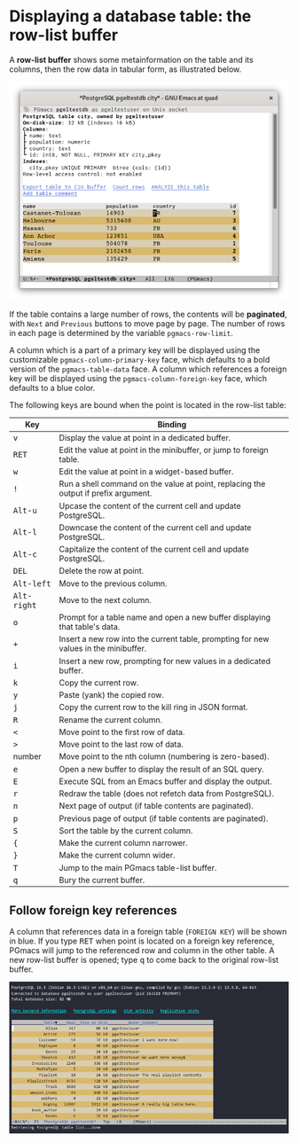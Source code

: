 # Displaying a database table: the row-list buffer

A **row-list buffer** shows some metainformation on the table and its columns, then the row data in
tabular form, as illustrated below.

![Screenshot table](img/screenshot-table.png)

If the table contains a large number of rows, the contents will be **paginated**, with `Next` and
`Previous` buttons to move page by page. The number of rows in each page is determined by the
variable `pgmacs-row-limit`.

A column which is a part of a primary key will be displayed using the customizable
`pgmacs-column-primary-key` face, which defaults to a bold version of the `pgmacs-table-data` face.
A column which references a foreign key will be displayed using the `pgmacs-column-foreign-key`
face, which defaults to a blue color.

The following keys are bound when the point is located in the row-list table:

| Key                             | Binding                                                                              |
|---------------------------------|--------------------------------------------------------------------------------------|
| <kbd>v</kbd>                    | Display the value at point in a dedicated buffer.                                    |
| <kbd>RET</kbd>                  | Edit the value at point in the minibuffer, or jump to foreign table.                 |
| <kbd>w</kbd>                    | Edit the value at point in a widget-based buffer.                                    |
| <kbd>!</kbd>                    | Run a shell command on the value at point, replacing the output if prefix argument.  |
| <kbd>Alt</kbd>-<kbd>u</kbd>     | Upcase the content of the current cell and update PostgreSQL.                        |
| <kbd>Alt</kbd>-<kbd>l</kbd>     | Downcase the content of the current cell and update PostgreSQL.                      |
| <kbd>Alt</kbd>-<kbd>c</kbd>     | Capitalize the content of the current cell and update PostgreSQL.                    |
| <kbd>DEL</kbd>                  | Delete the row at point.                                                             |
| <kbd>Alt</kbd>-<kbd>left</kbd>  | Move to the previous column.                                                         |
| <kbd>Alt</kbd>-<kbd>right</kbd> | Move to the next column.                                                             |
| <kbd>o</kbd>                    | Prompt for a table name and open a new buffer displaying that table's data.          |
| <kbd>+</kbd>                    | Insert a new row into the current table, prompting for new values in the minibuffer. |
| <kbd>i</kbd>                    | Insert a new row, prompting for new values in a dedicated buffer.                    |
| <kbd>k</kbd>                    | Copy the current row.                                                                |
| <kbd>y</kbd>                    | Paste (yank) the copied row.                                                         |
| <kbd>j</kbd>                    | Copy the current row to the kill ring in JSON format.                                |
| <kbd>R</kbd>                    | Rename the current column.                                                           |
| <kbd><</kbd>                    | Move point to the first row of data.                                                 |
| <kbd>></kbd>                    | Move point to the last row of data.                                                  |
| number                          | Move point to the nth column (numbering is zero-based).                              |
| <kbd>e</kbd>                    | Open a new buffer to display the result of an SQL query.                             |
| <kbd>E</kbd>                    | Execute SQL from an Emacs buffer and display the output.                             |
| <kbd>r</kbd>                    | Redraw the table (does not refetch data from PostgreSQL).                            |
| <kbd>n</kbd>                    | Next page of output (if table contents are paginated).                               |
| <kbd>p</kbd>                    | Previous page of output (if table contents are paginated).                           |
| <kbd>S</kbd>                    | Sort the table by the current column.                                                |
| <kbd>{</kbd>                    | Make the current column narrower.                                                    |
| <kbd>}</kbd>                    | Make the current column wider.                                                       |
| <kbd>T</kbd>                    | Jump to the main PGmacs table-list buffer.                                           |
| <kbd>q</kbd>                    | Bury the current buffer.                                                             |



## Follow foreign key references

A column that references data in a foreign table (`FOREIGN KEY`) will be shown in blue. If you type
<kbd>RET</kbd> when point is located on a foreign key reference, PGmacs will jump to the referenced
row and column in the other table. A new row-list buffer is opened; type <kbd>q</kbd> to come back
to the original row-list buffer.

![Following foreign key](img/follow-foreign-key.gif)


